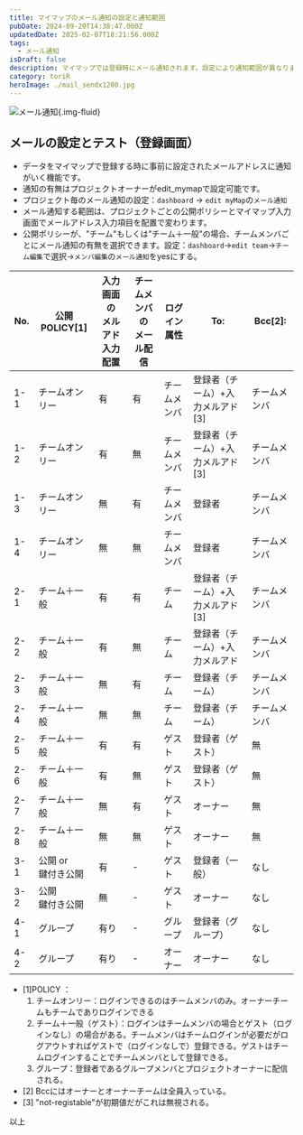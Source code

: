 ```yaml
---
title: マイマップのメール通知の設定と通知範囲
pubDate: 2024-09-20T14:38:47.000Z
updatedDate: 2025-02-07T18:21:56.000Z
tags:
  - メール通知
isDraft: false
description: マイマップでは登録時にメール通知されます。設定により通知範囲が異なりますのでここに記載いたします。
category: toriR
heroImage: ./mail_sendx1200.jpg
---
```




![メール通知](https://object-storage.tyo2.conoha.io/v1/nc_2520d9a1_blog-astro-assets/blog-astro-assets/mail_sendx1200.jpg){.img-fluid}

## メールの設定とテスト（登録画面）

- データをマイマップで登録する時に事前に設定されたメールアドレスに通知がいく機能です。
- 通知の有無はプロジェクトオーナーがedit_mymapで設定可能です。
- プロジェクト毎のメール通知の設定：`dashboard` → `edit myMap`の`メール通知`
- メール通知する範囲は、プロジェクトごとの公開ポリシーとマイマップ入力画面でメールアドレス入力項目を配置で変わります。
- 公開ポリシーが、"チーム"もしくは"チーム＋一般"の場合、チームメンバごとにメール通知の有無を選択できます。設定：`dashboard`→`edit team`→`チーム編集`で選択→`メンバ編集`の`メール通知`をyesにする。

| No.  | 公開POLICY[1]           | 入力画面の<br />メルアド入力配置 | チームメンバの<br />メール配信 | ログイン属性 | To:                              | Bcc[2]:      |
| ---- | ----------------------- | -------------------------------- | ------------------------------ | ------------ | -------------------------------- | ------------ |
| 1-1  | チームオンリー          | 有                               | 有                             | チームメンバ | 登録者（チーム）+入力メルアド[3] | チームメンバ |
| 1-2  | チームオンリー          | 有                               | 無                             | チームメンバ | 登録者（チーム）+入力メルアド[3] | チームメンバ |
| 1-3  | チームオンリー          | 無                               | 有                             | チームメンバ | 登録者                           | チームメンバ |
| 1-4  | チームオンリー          | 無                               | 無                             | チームメンバ | 登録者                           | チームメンバ |
| 2-1  | チーム＋一般            | 有                               | 有                             | チーム       | 登録者（チーム）+入力メルアド[3] | チームメンバ |
| 2-2  | チーム＋一般            | 有                               | 無                             | チーム       | 登録者（チーム）+入力メルアド    | チームメンバ |
| 2-3  | チーム＋一般            | 無                               | 有                             | チーム       | 登録者（チーム）                 | チームメンバ |
| 2-4  | チーム＋一般            | 無                               | 無                             | チーム       | 登録者（チーム）                 | チームメンバ |
| 2-5  | チーム＋一般            | 有                               | 有                             | ゲスト       | 登録者（ゲスト）                 | 無           |
| 2-6  | チーム＋一般            | 有                               | 無                             | ゲスト       | 登録者（ゲスト）                 | 無           |
| 2-7  | チーム＋一般            | 無                               | 有                             | ゲスト       | オーナー                         | 無           |
| 2-8  | チーム＋一般            | 無                               | 無                             | ゲスト       | オーナー                         | 無           |
| 3-1  | 公開 or<br />鍵付き公開 | 有                               | -                              | ゲスト       | 登録者（一般）                   | なし         |
| 3-2  | 公開<br />鍵付き公開    | 無                               | -                              | ゲスト       | オーナー                         | なし         |
| 4-1  | グループ                | 有り                             | -                              | グループ     | 登録者（グループ）               | なし         |
| 4-2  | グループ                | 有り                             | -                              | オーナー     | オーナー                         | なし         |

- [1]POLICY ：
  1. チームオンリー：ログインできるのはチームメンバのみ。オーナーチームもチームでありログインできる
  2. チーム＋一般（ゲスト）：ログインはチームメンバの場合とゲスト（ログインなし）の場合がある。チームメンバはチームログインが必要だがログアウトすればゲストで（ログインなしで）登録できる。ゲストはチームログインすることでチームメンバとして登録できる。
  3. グループ：登録者であるグループメンバとプロジェクトオーナーに配信される。
- [2] Bccにはオーナーとオーナーチームは全員入っている。
- [3] "not-registable"が初期値だがこれは無視される。

以上
